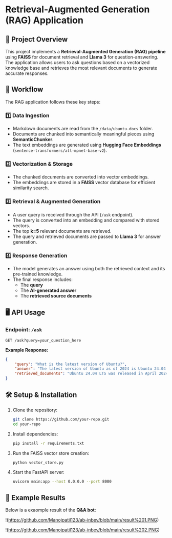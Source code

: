 # Retrieval-Augmented Generation (RAG) Application

## 📌 Project Overview
This project implements a **Retrieval-Augmented Generation (RAG) pipeline** using **FAISS** for document retrieval and **Llama 3** for question-answering. The application allows users to ask questions based on a vectorized knowledge base and retrieves the most relevant documents to generate accurate responses.

## 🚀 Workflow
The RAG application follows these key steps:

### 1️⃣ Data Ingestion
- Markdown documents are read from the `/data/ubuntu-docs` folder.
- Documents are chunked into semantically meaningful pieces using **SemanticChunker**.
- The text embeddings are generated using **Hugging Face Embeddings** (`sentence-transformers/all-mpnet-base-v2`).

### 2️⃣ Vectorization & Storage
- The chunked documents are converted into vector embeddings.
- The embeddings are stored in a **FAISS** vector database for efficient similarity search.

### 3️⃣ Retrieval & Augmented Generation
- A user query is received through the API (`/ask` endpoint).
- The query is converted into an embedding and compared with stored vectors.
- The top **k=5** relevant documents are retrieved.
- The query and retrieved documents are passed to **Llama 3** for answer generation.

### 4️⃣ Response Generation
- The model generates an answer using both the retrieved context and its pre-trained knowledge.
- The final response includes:
  - The **query**
  - The **AI-generated answer**
  - The **retrieved source documents**

## 🖥️ API Usage
### **Endpoint**: `/ask`
```http
GET /ask?query=your_question_here
```
**Example Response:**
```json
{
    "query": "What is the latest version of Ubuntu?",
    "answer": "The latest version of Ubuntu as of 2024 is Ubuntu 24.04 LTS.",
    "retrieved_documents": "Ubuntu 24.04 LTS was released in April 2024..."
}
```

## 🛠️ Setup & Installation
1. Clone the repository:
   ```bash
   git clone https://github.com/your-repo.git
   cd your-repo
   ```
2. Install dependencies:
   ```bash
   pip install -r requirements.txt
   ```
3. Run the FAISS vector store creation:
   ```bash
   python vector_store.py
   ```
4. Start the FastAPI server:
   ```bash
   uvicorn main:app --host 0.0.0.0 --port 8000
   ```

## 📸 Example Results
Below is a exaomple result of the **Q&A bot**:

!(https://github.com/Manojpatil123/ab-inbev/blob/main/result%201.PNG)

!(https://github.com/Manojpatil123/ab-inbev/blob/main/result%202.PNG)

